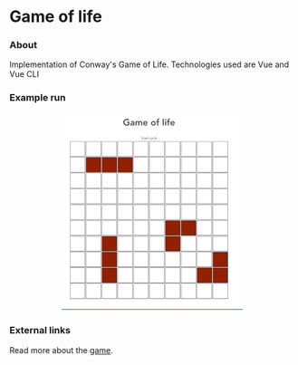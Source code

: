 # Game of life

### About
Implementation of Conway's Game of Life. Technologies used are Vue and Vue CLI

### Example run

<p align="center">
    <img width="320" src="https://raw.githubusercontent.com/bzbislawski/game-of-life/master/resources/game-of-life.gif">
</p>

### External links
Read more about the [game](https://en.wikipedia.org/wiki/Conway%27s_Game_of_Life).

